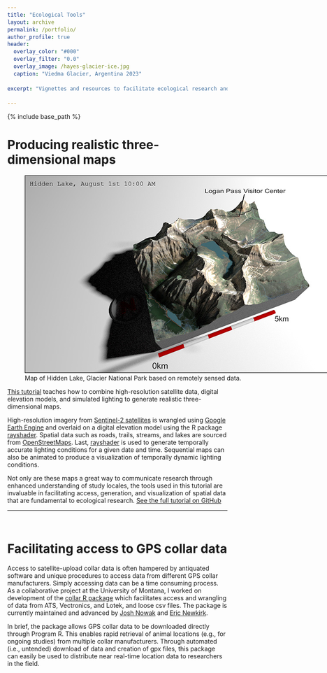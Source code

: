 ```yaml
---
title: "Ecological Tools"
layout: archive
permalink: /portfolio/
author_profile: true
header:
  overlay_color: "#000"
  overlay_filter: "0.0"
  overlay_image: /hayes-glacier-ice.jpg
  caption: "Viedma Glacier, Argentina 2023"
  
excerpt: "Vignettes and resources to facilitate ecological research and communication"

---
```


{% include base_path %}

Producing realistic three-dimensional maps
===

<figure style="width: 800px" class="align-center">
  <img style='border:1px solid #000000' src="/images/tools/realistic_map_tutorial.jpg" />
  <figcaption>Map of Hidden Lake, Glacier National Park based on remotely sensed data.</figcaption>
</figure>



[This tutorial](https://github.com/foresthayes/realmaps) teaches how to combine high-resolution satellite data, digital elevation models, and simulated lighting to generate realistic three-dimensional maps.

High-resolution imagery from [Sentinel-2 satellites](https://sentinel.esa.int/web/sentinel/missions/sentinel-2) is wrangled using [Google Earth Engine](https://earthengine.google.com) and overlaid on a digital elevation model using the R package [rayshader](https://www.rayshader.com). Spatial data such as roads, trails, streams, and lakes are sourced from [OpenStreetMaps](https://www.openstreetmap.org/). Last, [rayshader](https://www.rayshader.com) is used to generate temporally accurate lighting conditions for a given date and time. Sequential maps can also be animated to produce a visualization of temporally dynamic lighting conditions.

Not only are these maps a great way to communicate research through enhanced understanding of study locales, the tools used in this tutorial are invaluable in facilitating access, generation, and visualization of spatial data that are fundamental to ecological research. [See the full tutorial on GitHub](https://github.com/foresthayes/realmaps)

-------------------------------------------------------------------------------

&nbsp;



Facilitating access to GPS collar data
===

Access to satellite-upload collar data is often hampered by antiquated software and unique procedures to access data from different GPS collar manufacturers. Simply accessing data can be a time consuming process. As a collaborative project at the University of Montana, I worked on development of the [collar R package](https://github.com/Huh/collar) which facilitates access and wrangling of data from ATS, Vectronics, and Lotek, and loose csv files. The package is currently maintained and advanced by [Josh Nowak](https://github.com/Huh) and [Eric Newkirk](https://github.com/ericnewkirk).

In brief, the package allows GPS collar data to be downloaded directly through Program R. This enables rapid retrieval of animal locations (e.g., for ongoing studies) from multiple collar manufacturers. Through automated (i.e., untended) download of data and creation of gpx files, this package can easily be used to distribute near real-time location data to researchers in the field.
